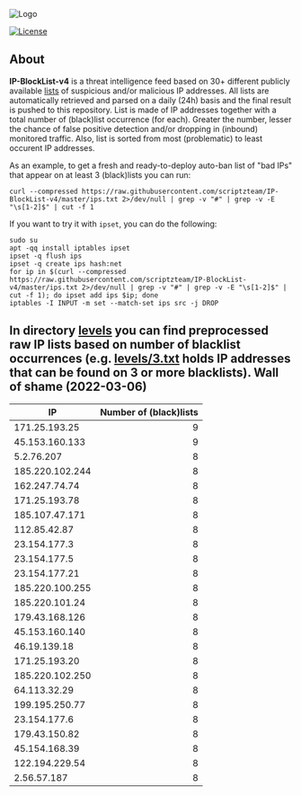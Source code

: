 ![Logo](https://i.imgur.com/PyKLAe7.png)

[![License](https://img.shields.io/badge/license-The_Unlicense-red.svg)](https://unlicense.org/)

About
----

**IP-BlockList-v4** is a threat intelligence feed based on 30+ different publicly available [lists](https://github.com/stamparm/maltrail) of suspicious and/or malicious IP addresses. All lists are automatically retrieved and parsed on a daily (24h) basis and the final result is pushed to this repository. List is made of IP addresses together with a total number of (black)list occurrence (for each). Greater the number, lesser the chance of false positive detection and/or dropping in (inbound) monitored traffic. Also, list is sorted from most (problematic) to least occurent IP addresses.

As an example, to get a fresh and ready-to-deploy auto-ban list of "bad IPs" that appear on at least 3 (black)lists you can run:

```
curl --compressed https://raw.githubusercontent.com/scriptzteam/IP-BlockList-v4/master/ips.txt 2>/dev/null | grep -v "#" | grep -v -E "\s[1-2]$" | cut -f 1
```

If you want to try it with `ipset`, you can do the following:

```
sudo su
apt -qq install iptables ipset
ipset -q flush ips
ipset -q create ips hash:net
for ip in $(curl --compressed https://raw.githubusercontent.com/scriptzteam/IP-BlockList-v4/master/ips.txt 2>/dev/null | grep -v "#" | grep -v -E "\s[1-2]$" | cut -f 1); do ipset add ips $ip; done
iptables -I INPUT -m set --match-set ips src -j DROP
```

In directory [levels](levels) you can find preprocessed raw IP lists based on number of blacklist occurrences (e.g. [levels/3.txt](levels/3.txt) holds IP addresses that can be found on 3 or more blacklists).
Wall of shame (2022-03-06)
----

|IP|Number of (black)lists|
|---|--:|
171.25.193.25|9
45.153.160.133|9
5.2.76.207|8
185.220.102.244|8
162.247.74.74|8
171.25.193.78|8
185.107.47.171|8
112.85.42.87|8
23.154.177.3|8
23.154.177.5|8
23.154.177.21|8
185.220.100.255|8
185.220.101.24|8
179.43.168.126|8
45.153.160.140|8
46.19.139.18|8
171.25.193.20|8
185.220.102.250|8
64.113.32.29|8
199.195.250.77|8
23.154.177.6|8
179.43.150.82|8
45.154.168.39|8
122.194.229.54|8
2.56.57.187|8
